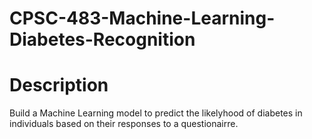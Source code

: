 # CPSC-483-Machine-Learning-Diabetes-Recognition

# Description
Build a Machine Learning model to predict the likelyhood of diabetes in individuals based on their responses to a questionairre.
